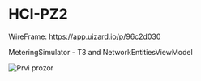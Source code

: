 # HCI-PZ2

WireFrame:  https://app.uizard.io/p/96c2d030

MeteringSimulator - T3 and NetworkEntitiesViewModel

![Prvi prozor](https://github.com/MastilovicRadoslav/HCI-PZ2/assets/122049689/aea84bfc-56ba-42cc-9a42-b68e1fe8f78b)



